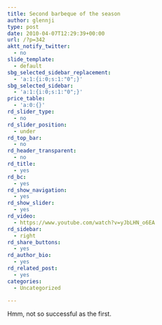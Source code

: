 ```yaml
---
title: Second barbeque of the season
author: glennji
type: post
date: 2010-04-07T12:29:39+00:00
url: /?p=342
aktt_notify_twitter:
  - no
slide_template:
  - default
sbg_selected_sidebar_replacement:
  - 'a:1:{i:0;s:1:"0";}'
sbg_selected_sidebar:
  - 'a:1:{i:0;s:1:"0";}'
price_table:
  - 'a:0:{}'
rd_slider_type:
  - no
rd_slider_position:
  - under
rd_top_bar:
  - no
rd_header_transparent:
  - no
rd_title:
  - yes
rd_bc:
  - yes
rd_show_navigation:
  - yes
rd_show_slider:
  - yes
rd_video:
  - https://www.youtube.com/watch?v=yJbLHN_o6EA
rd_sidebar:
  - right
rd_share_buttons:
  - yes
rd_author_bio:
  - yes
rd_related_post:
  - yes
categories:
  - Uncategorized

---
```

Hmm, not so successful as the first.
